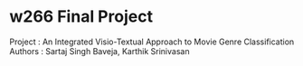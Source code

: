 # w266 Final Project

Project : An Integrated Visio-Textual Approach to Movie Genre Classification
Authors : Sartaj Singh Baveja, Karthik Srinivasan
